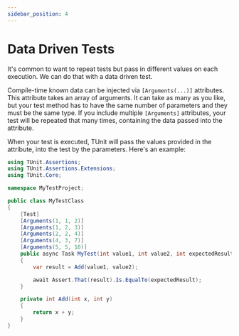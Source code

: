 ```yaml
---
sidebar_position: 4
---
```


# Data Driven Tests

It's common to want to repeat tests but pass in different values on each execution.
We can do that with a data driven test.

Compile-time known data can be injected via `[Arguments(...)]` attributes. 
This attribute takes an array of arguments. It can take as many as you like, but your test method has to have the same number of parameters and they must be the same type.
If you include multiple `[Arguments]` attributes, your test will be repeated that many times, containing the data passed into the attribute.

When your test is executed, TUnit will pass the values provided in the attribute, into the test by the parameters.
Here's an example:

```csharp
using TUnit.Assertions;
using TUnit.Assertions.Extensions;
using TUnit.Core;

namespace MyTestProject;

public class MyTestClass
{
    [Test]
    [Arguments(1, 1, 2)]
    [Arguments(1, 2, 3)]
    [Arguments(2, 2, 4)]
    [Arguments(4, 3, 7)]
    [Arguments(5, 5, 10)]
    public async Task MyTest(int value1, int value2, int expectedResult)
    {
        var result = Add(value1, value2);

        await Assert.That(result).Is.EqualTo(expectedResult);
    }

    private int Add(int x, int y)
    {
        return x + y;
    }
}
```